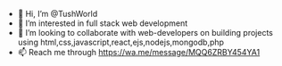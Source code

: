 - 👋 Hi, I’m @TushWorld
- 👀 I’m interested in full stack web development
- 💞️ I’m looking to collaborate with web-developers on building projects using html,css,javascript,react,ejs,nodejs,mongodb,php
- 📫 Reach me through https://wa.me/message/MQQ6ZRBY454YA1

<!---
TushWorld/TushWorld is a ✨ special ✨ repository because its `README.md` (this file) appears on your GitHub profile.
You can click the Preview link to take a look at your changes.
--->
